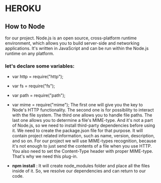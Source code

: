 # HEROKU
## How to Node 
 for our project. Node.js is an open source, cross-platform runtime environment, which allows you to build server-side and networking applications. It's written in JavaScript and can be run within the Node.js runtime on any platform. 
 ### let's declare some variables:

* var http = require("http");
* var fs = require("fs");
* var path = require("path");
* var mime = require("mime");
The first one will give you the key to Node's HTTP functionality. The second one is for possibility to interact with the file system. The third one allows you to handle file paths. The last one allows you to determine a file's MIME-type. And it's not a part of Node.js, so we need to install third-party dependencies before using it. We need to create the package.json file for that purpose. It will contain project related information, such as name, version, description, and so on. For our project we will use MIME-types recognition, because it's not enough to just send the contents of a file when you use HTTP. You also need to set the Content-Type header with proper MIME-type. That's why we need this plug-in.

* **npm install** : 
It will create node_modules folder and place all the files inside of it. So, we resolve our dependencies and can return to our code.